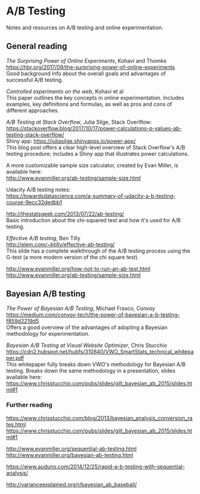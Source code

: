 # A/B Testing

Notes and resources on A/B testing and online experimentation.

## General reading

*The Surprising Power of Online Experiments*, Kohavi and Thomke  
https://hbr.org/2017/09/the-surprising-power-of-online-experiments  
Good background info about the overall goals and advantages of successful A/B testing.

*Controlled experiments on the web*, Kohavi et al  
This paper outlines the key concepts in online experimentation. Includes examples, key definitions and formulas, as well as pros and cons of different approaches.

*A/B Testing at Stack Overflow*, Julia Silge, Stack Overlflow:  
https://stackoverflow.blog/2017/10/17/power-calculations-p-values-ab-testing-stack-overflow/  
Shiny app: https://juliasilge.shinyapps.io/power-app/  
This blog post offers a clear high-level overview of Stack Overflow's A/B testing procedure; includes a Shiny app that illustrates power calculations.

A more customizable sample size calculator, created by Evan Miller, is available here:  
http://www.evanmiller.org/ab-testing/sample-size.html

Udacity A/B testing notes:  
https://towardsdatascience.com/a-summary-of-udacity-a-b-testing-course-9ecc32dedbb1

http://thestatsgeek.com/2013/07/22/ab-testing/  
Basic introduction about the chi-squared test and how it's used for A/B testing.

*Effective A/B testing*, Ben Tilly  
http://elem.com/~btilly/effective-ab-testing/  
This slide has a complete walkthrough of the A/B testing process using the G-test (a more modern version of the chi square test).

http://www.evanmiller.org/how-not-to-run-an-ab-test.html
http://www.evanmiller.org/ab-testing/sample-size.html

## Bayesian A/B testing

*The Power of Bayesian A/B Testing*, Michael Frasco, Convoy  
https://medium.com/convoy-tech/the-power-of-bayesian-a-b-testing-f859d2219d5  
Offers a good overview of the advantages of adopting a Bayesian methodology for experimentation.

*Bayesian A/B Testing at Visual Website Optimizer*, Chris Stucchio  
https://cdn2.hubspot.net/hubfs/310840/VWO_SmartStats_technical_whitepaper.pdf  
This whitepaper fully breaks down VWO's methodology for Bayesian A/B testing.
Breaks down the same methodology in a presentation, slides available here:  
https://www.chrisstucchio.com/pubs/slides/gilt_bayesian_ab_2015/slides.html#1

### Further reading

https://www.chrisstucchio.com/blog/2013/bayesian_analysis_conversion_rates.html  
https://www.chrisstucchio.com/pubs/slides/gilt_bayesian_ab_2015/slides.html#1

http://www.evanmiller.org/sequential-ab-testing.html  
http://www.evanmiller.org/bayesian-ab-testing.html  

https://www.auduno.com/2014/12/25/rapid-a-b-testing-with-sequential-analysis/

http://varianceexplained.org/r/bayesian_ab_baseball/
